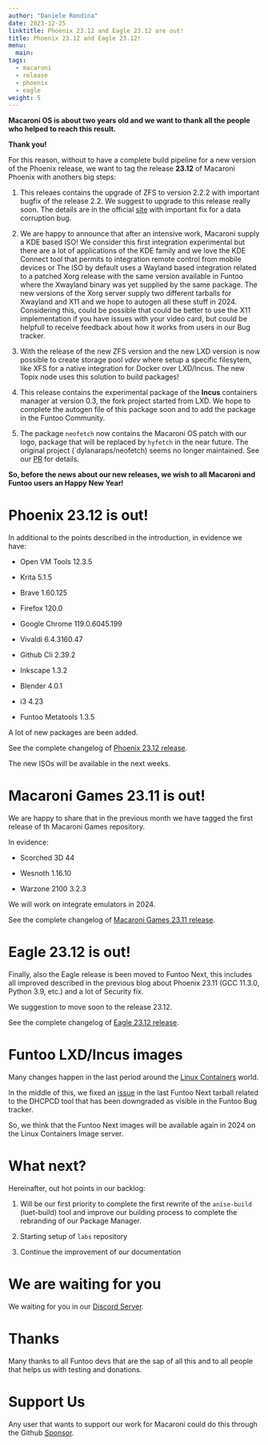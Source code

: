 ```yaml
---
author: "Daniele Rondina"
date: 2023-12-25
linktitle: Phoenix 23.12 and Eagle 23.12 are out!
title: Phoenix 23.12 and Eagle 23.12!
menu:
  main:
tags:
  - macaroni
  - release
  - phoenix
  - eagle
weight: 5
---
```


**Macaroni OS is about two years old and we want to thank all the people who helped
to reach this result.**

**Thank you!**

For this reason, without to have a complete build pipeline for a new
version of the Phoenix release, we want to tag the release **23.12** of
Macaroni Phoenix with anothers big steps:

1. This releaes contains the upgrade of ZFS to version 2.2.2 with
   important bugfix of the release 2.2. We suggest to upgrade to this release
   really soon. The details are in the official [site](https://github.com/openzfs/zfs/releases/tag/zfs-2.2.2) with important fix for a data corruption bug.

2. We are happy to announce that after an intensive work, Macaroni supply a
   KDE based ISO! We consider this first integration experimental but there
   are a lot of applications of the KDE family and we love the KDE Connect tool
   that permits to integration remote control from mobile devices or
   The ISO by default uses a Wayland based integration related to a patched
   Xorg release with the same version available in Funtoo where the Xwayland
   binary was yet supplied by the same package.
   The new versions of the Xorg server supply two different tarballs for Xwayland
   and X11 and we hope to autogen all these stuff in 2024.
   Considering this, could be possible that could be better to use the X11
   implementation if you have issues with your video card, but could be helpfull
   to receive feedback about how it works from users in our Bug tracker.

3. With the release of the new ZFS version and the new LXD version is now possible
   to create storage pool *vdev* where setup a specific filesytem, like XFS for a
   native integration for Docker over LXD/Incus.
   The new Topix node uses this solution to build packages!

4. This release contains the experimental package of the **Incus** containers manager at
   version 0.3, the fork project started from LXD.
   We hope to complete the autogen file of this package soon and to add
   the package in the Funtoo Community.

5. The package `neofetch` now contains the Macaroni OS patch with our logo,
   package that will be replaced by `hyfetch` in the near future.
   The original project (`dylanaraps/neofetch) seems no longer maintained.
   See our [PR](https://github.com/dylanaraps/neofetch/pull/2424) for details.

**So, before the news about our new releases, we wish to all Macaroni and Funtoo users
an Happy New Year!**

# Phoenix 23.12 is out!

In additional to the points described in the introduction, in evidence we have:

* Open VM Tools 12.3.5

* Krita 5.1.5

* Brave 1.60.125

* Firefox 120.0

* Google Chrome 119.0.6045.199

* Vivaldi 6.4.3160.47

* Github Cli 2.39.2

* Inkscape 1.3.2

* Blender 4.0.1

* i3 4.23

* Funtoo Metatools 1.3.5

A lot of new packages are been added.

See the complete changelog of [Phoenix 23.12 release](https://github.com/macaroni-os/macaroni-funtoo/releases/tag/v23.12-phoenix).

The new ISOs will be available in the next weeks.

# Macaroni Games 23.11 is out!

We are happy to share that in the previous month we have tagged the first release
of th Macaroni Games repository.

In evidence:

* Scorched 3D 44

* Wesnoth 1.16.10

* Warzone 2100 3.2.3

We will work on integrate emulators in 2024.

See the complete changelog of [Macaroni Games 23.11 release](https://github.com/macaroni-os/macaroni-games/releases/tag/v23.11-phoenix).


# Eagle 23.12 is out!

Finally, also the Eagle release is been moved to Funtoo Next, this includes all
improved described in the previous blog about Phoenix 23.11 (GCC 11.3.0, Python 3.9, etc.)
and a lot of Security fix.

We suggestion to move soon to the release 23.12.

See the complete changelog of [Eagle 23.12 release](https://github.com/macaroni-os/macaroni-funtoo/releases/tag/v23.12-eagle).

# Funtoo LXD/Incus images

Many changes happen in the last period around the [Linux Containers](https://discuss.linuxcontainers.org/t/important-notice-for-lxd-users-image-server/18479) world.

In the middle of this, we fixed an [issue](https://github.com/lxc/lxc-ci/pull/801) in the
last Funtoo Next tarball related to the DHCPCD tool that has been downgraded as visible
in the Funtoo Bug tracker.

So, we think that the Funtoo Next images will be available again in 2024 on the
Linux Containers Image server.

# What next?

Hereinafter, out hot points in our backlog:

1. Will be our first priority to complete the first rewrite of the `anise-build` (luet-build)
   tool and improve our building process to complete the rebranding of our Package Manager.

2. Starting setup of `labs` repository

3. Continue the improvement of our documentation

# We are waiting for you

We waiting for you in our [Discord Server](https://discord.gg/AMuVCRZEvG).

# Thanks

Many thanks to all Funtoo devs that are the sap of all this and to all
people that helps us with testing and donations.

# Support Us

Any user that wants to support our work for Macaroni could do this through the
Github [Sponsor](https://github.com/sponsors/geaaru).
